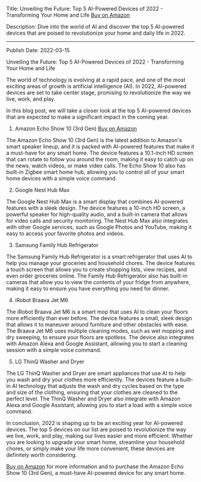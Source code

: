  Title: Unveiling the Future: Top 5 AI-Powered Devices of 2022 - Transforming Your Home and Life [Buy on Amazon](https://amzn.to/3qZ5i4o)

Description: Dive into the world of AI and discover the top 5 AI-powered devices that are poised to revolutionize your home and daily life in 2022.

---

Publish Date: 2022-03-15

Unveiling the Future: Top 5 AI-Powered Devices of 2022 - Transforming Your Home and Life

The world of technology is evolving at a rapid pace, and one of the most exciting areas of growth is artificial intelligence (AI). In 2022, AI-powered devices are set to take center stage, promising to revolutionize the way we live, work, and play.

In this blog post, we will take a closer look at the top 5 AI-powered devices that are expected to make a significant impact in the coming year.

1. Amazon Echo Show 10 (3rd Gen) [Buy on Amazon](https://amzn.to/3qZ5i4o)

The Amazon Echo Show 10 (3rd Gen) is the latest addition to Amazon's smart speaker lineup, and it is packed with AI-powered features that make it a must-have for any smart home. The device features a 10.1-inch HD screen that can rotate to follow you around the room, making it easy to catch up on the news, watch videos, or make video calls. The Echo Show 10 also has built-in Zigbee smart home hub, allowing you to control all of your smart home devices with a simple voice command.

2. Google Nest Hub Max

The Google Nest Hub Max is a smart display that combines AI-powered features with a sleek design. The device features a 10-inch HD screen, a powerful speaker for high-quality audio, and a built-in camera that allows for video calls and security monitoring. The Nest Hub Max also integrates with other Google services, such as Google Photos and YouTube, making it easy to access your favorite photos and videos.

3. Samsung Family Hub Refrigerator

The Samsung Family Hub Refrigerator is a smart refrigerator that uses AI to help you manage your groceries and household chores. The device features a touch screen that allows you to create shopping lists, view recipes, and even order groceries online. The Family Hub Refrigerator also has built-in cameras that allow you to view the contents of your fridge from anywhere, making it easy to ensure you have everything you need for dinner.

4. iRobot Braava Jet M6

The iRobot Braava Jet M6 is a smart mop that uses AI to clean your floors more efficiently than ever before. The device features a small, sleek design that allows it to maneuver around furniture and other obstacles with ease. The Braava Jet M6 uses multiple cleaning modes, such as wet mopping and dry sweeping, to ensure your floors are spotless. The device also integrates with Amazon Alexa and Google Assistant, allowing you to start a cleaning session with a simple voice command.

5. LG ThinQ Washer and Dryer

The LG ThinQ Washer and Dryer are smart appliances that use AI to help you wash and dry your clothes more efficiently. The devices feature a built-in AI technology that adjusts the wash and dry cycles based on the type and size of the clothing, ensuring that your clothes are cleaned to the perfect level. The ThinQ Washer and Dryer also integrate with Amazon Alexa and Google Assistant, allowing you to start a load with a simple voice command.

In conclusion, 2022 is shaping up to be an exciting year for AI-powered devices. The top 5 devices on our list are poised to revolutionize the way we live, work, and play, making our lives easier and more efficient. Whether you are looking to upgrade your smart home, streamline your household chores, or simply make your life more convenient, these devices are definitely worth considering.

[Buy on Amazon](https://amzn.to/3qZ5i4o) for more information and to purchase the Amazon Echo Show 10 (3rd Gen), a must-have AI-powered device for any smart home.